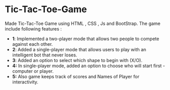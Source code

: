 # Tic-Tac-Toe-Game
Made Tic-Tac-Toe Game using HTML , CSS , Js and BootStrap. 
The game include following features :
- **1**: Implemented a two-player mode that allows two people to compete against each other.
- **2**: Added a single-player mode that allows users to play with an intelligent bot that never loses.
- **3**: Added an option to select which shape to begin with (X/O).
- **4:** In single-player mode, added an option to choose who will start first - computer or player.
- **5:** Also game keeps track of scores and Names of Player for interactivity.
